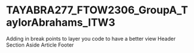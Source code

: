 # TAYABRA277_FTOW2306_GroupA_TaylorAbrahams_ITW3
Adding in break points to layer you code to have a better view
Header
Section
Aside
Article
Footer
